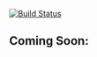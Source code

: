 
[![Build Status](https://travis-ci.org/acmethunder/acme-ffmpeg.svg?branch=development)](https://travis-ci.org/acmethunder/acme-ffmpeg)

## Coming Soon:
